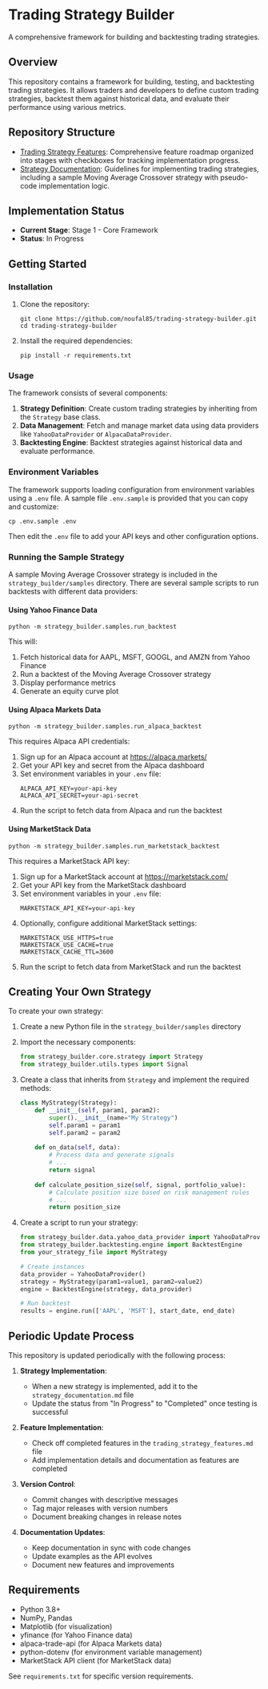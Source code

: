 # Trading Strategy Builder

A comprehensive framework for building and backtesting trading strategies.

## Overview

This repository contains a framework for building, testing, and backtesting trading strategies. It allows traders and developers to define custom trading strategies, backtest them against historical data, and evaluate their performance using various metrics.

## Repository Structure

- [Trading Strategy Features](trading_strategy_features.md): Comprehensive feature roadmap organized into stages with checkboxes for tracking implementation progress.
- [Strategy Documentation](strategy_documentation.md): Guidelines for implementing trading strategies, including a sample Moving Average Crossover strategy with pseudo-code implementation logic.

## Implementation Status

- **Current Stage**: Stage 1 - Core Framework
- **Status**: In Progress

## Getting Started

### Installation

1. Clone the repository:
   ```
   git clone https://github.com/noufal85/trading-strategy-builder.git
   cd trading-strategy-builder
   ```

2. Install the required dependencies:
   ```
   pip install -r requirements.txt
   ```

### Usage

The framework consists of several components:

1. **Strategy Definition**: Create custom trading strategies by inheriting from the `Strategy` base class.
2. **Data Management**: Fetch and manage market data using data providers like `YahooDataProvider` or `AlpacaDataProvider`.
3. **Backtesting Engine**: Backtest strategies against historical data and evaluate performance.

### Environment Variables

The framework supports loading configuration from environment variables using a `.env` file. A sample file `.env.sample` is provided that you can copy and customize:

```
cp .env.sample .env
```

Then edit the `.env` file to add your API keys and other configuration options.

### Running the Sample Strategy

A sample Moving Average Crossover strategy is included in the `strategy_builder/samples` directory. There are several sample scripts to run backtests with different data providers:

#### Using Yahoo Finance Data

```
python -m strategy_builder.samples.run_backtest
```

This will:
1. Fetch historical data for AAPL, MSFT, GOOGL, and AMZN from Yahoo Finance
2. Run a backtest of the Moving Average Crossover strategy
3. Display performance metrics
4. Generate an equity curve plot

#### Using Alpaca Markets Data

```
python -m strategy_builder.samples.run_alpaca_backtest
```

This requires Alpaca API credentials:
1. Sign up for an Alpaca account at https://alpaca.markets/
2. Get your API key and secret from the Alpaca dashboard
3. Set environment variables in your `.env` file:
   ```
   ALPACA_API_KEY=your-api-key
   ALPACA_API_SECRET=your-api-secret
   ```
4. Run the script to fetch data from Alpaca and run the backtest

#### Using MarketStack Data

```
python -m strategy_builder.samples.run_marketstack_backtest
```

This requires a MarketStack API key:
1. Sign up for a MarketStack account at https://marketstack.com/
2. Get your API key from the MarketStack dashboard
3. Set environment variables in your `.env` file:
   ```
   MARKETSTACK_API_KEY=your-api-key
   ```
4. Optionally, configure additional MarketStack settings:
   ```
   MARKETSTACK_USE_HTTPS=true
   MARKETSTACK_USE_CACHE=true
   MARKETSTACK_CACHE_TTL=3600
   ```
5. Run the script to fetch data from MarketStack and run the backtest

## Creating Your Own Strategy

To create your own strategy:

1. Create a new Python file in the `strategy_builder/samples` directory
2. Import the necessary components:
   ```python
   from strategy_builder.core.strategy import Strategy
   from strategy_builder.utils.types import Signal
   ```

3. Create a class that inherits from `Strategy` and implement the required methods:
   ```python
   class MyStrategy(Strategy):
       def __init__(self, param1, param2):
           super().__init__(name="My Strategy")
           self.param1 = param1
           self.param2 = param2
           
       def on_data(self, data):
           # Process data and generate signals
           # ...
           return signal
           
       def calculate_position_size(self, signal, portfolio_value):
           # Calculate position size based on risk management rules
           # ...
           return position_size
   ```

4. Create a script to run your strategy:
   ```python
   from strategy_builder.data.yahoo_data_provider import YahooDataProvider
   from strategy_builder.backtesting.engine import BacktestEngine
   from your_strategy_file import MyStrategy
   
   # Create instances
   data_provider = YahooDataProvider()
   strategy = MyStrategy(param1=value1, param2=value2)
   engine = BacktestEngine(strategy, data_provider)
   
   # Run backtest
   results = engine.run(['AAPL', 'MSFT'], start_date, end_date)
   ```

## Periodic Update Process

This repository is updated periodically with the following process:

1. **Strategy Implementation**:
   - When a new strategy is implemented, add it to the `strategy_documentation.md` file
   - Update the status from "In Progress" to "Completed" once testing is successful

2. **Feature Implementation**:
   - Check off completed features in the `trading_strategy_features.md` file
   - Add implementation details and documentation as features are completed

3. **Version Control**:
   - Commit changes with descriptive messages
   - Tag major releases with version numbers
   - Document breaking changes in release notes

4. **Documentation Updates**:
   - Keep documentation in sync with code changes
   - Update examples as the API evolves
   - Document new features and improvements

## Requirements

- Python 3.8+
- NumPy, Pandas
- Matplotlib (for visualization)
- yfinance (for Yahoo Finance data)
- alpaca-trade-api (for Alpaca Markets data)
- python-dotenv (for environment variable management)
- MarketStack API client (for MarketStack data)

See `requirements.txt` for specific version requirements.
